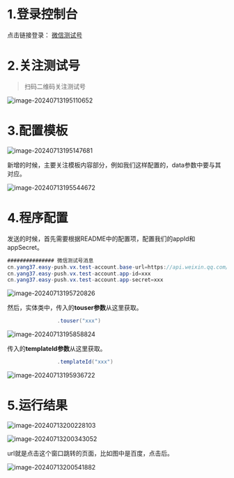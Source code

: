 # 1.登录控制台

点击链接登录：  [微信测试号](https://mp.weixin.qq.com/debug/cgi-bin/sandbox?t=sandbox/login)



# 2.关注测试号

> 扫码二维码关注测试号

![image-20240713195110652](https://markdown-1258124344.cos.ap-guangzhou.myqcloud.com/images/202407131951767.png)



# 3.配置模板

![image-20240713195147681](https://markdown-1258124344.cos.ap-guangzhou.myqcloud.com/images/202407131951830.png)

新增的时候，主要关注模板内容部分，例如我们这样配置的，data参数中要与其对应。

![image-20240713195544672](https://markdown-1258124344.cos.ap-guangzhou.myqcloud.com/images/202407131955755.png)



# 4.程序配置

发送的时候，首先需要根据README中的配置项，配置我们的appId和appSecret。

```java
############### 微信测试号消息
cn.yang37.easy-push.vx.test-account.base-url=https://api.weixin.qq.com/cgi-bin/message/template/send
cn.yang37.easy-push.vx.test-account.app-id=xxx
cn.yang37.easy-push.vx.test-account.app-secret=xxx
```

![image-20240713195720826](https://markdown-1258124344.cos.ap-guangzhou.myqcloud.com/images/202407131957954.png)

然后，实体类中，传入的**touser参数**从这里获取。

```java
                .touser("xxx")
```

![image-20240713195858824](https://markdown-1258124344.cos.ap-guangzhou.myqcloud.com/images/202407131958955.png)

传入的**templateId参数**从这里获取。

```java
                .templateId("xxx")
```

![image-20240713195936722](https://markdown-1258124344.cos.ap-guangzhou.myqcloud.com/images/202407131959821.png)



# 5.运行结果

![image-20240713200228103](https://markdown-1258124344.cos.ap-guangzhou.myqcloud.com/images/202407132002308.png)

![image-20240713200343052](https://markdown-1258124344.cos.ap-guangzhou.myqcloud.com/images/202407132003131.png)

url就是点击这个窗口跳转的页面，比如图中是百度，点击后。

![image-20240713200541882](https://markdown-1258124344.cos.ap-guangzhou.myqcloud.com/images/202407132005065.png)